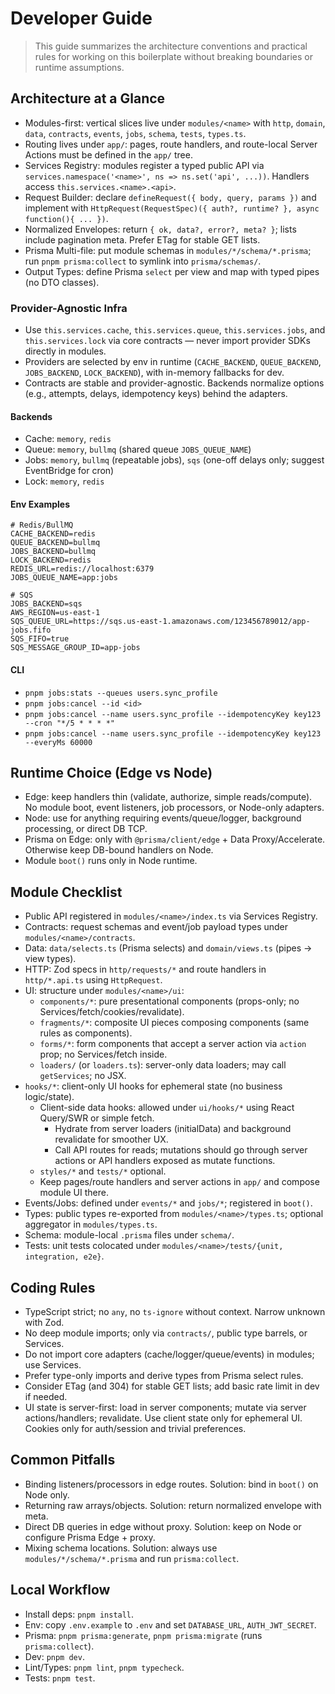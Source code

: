 # Developer Guide

> This guide summarizes the architecture conventions and practical rules for working on this boilerplate without breaking boundaries or runtime assumptions.

## Architecture at a Glance

- Modules-first: vertical slices live under `modules/<name>` with `http`, `domain`, `data`, `contracts`, `events`, `jobs`, `schema`, `tests`, `types.ts`.
- Routing lives under `app/`: pages, route handlers, and route-local Server Actions must be defined in the `app/` tree.
- Services Registry: modules register a typed public API via `services.namespace('<name>', ns => ns.set('api', ...))`. Handlers access `this.services.<name>.<api>`.
- Request Builder: declare `defineRequest({ body, query, params })` and implement with `HttpRequest(RequestSpec)({ auth?, runtime? }, async function(){ ... })`.
- Normalized Envelopes: return `{ ok, data?, error?, meta? }`; lists include pagination meta. Prefer ETag for stable GET lists.
- Prisma Multi-file: put module schemas in `modules/*/schema/*.prisma`; run `pnpm prisma:collect` to symlink into `prisma/schemas/`.
- Output Types: define Prisma `select` per view and map with typed pipes (no DTO classes).

### Provider-Agnostic Infra

- Use `this.services.cache`, `this.services.queue`, `this.services.jobs`, and `this.services.lock` via core contracts — never import provider SDKs directly in modules.
- Providers are selected by env in runtime (`CACHE_BACKEND`, `QUEUE_BACKEND`, `JOBS_BACKEND`, `LOCK_BACKEND`), with in-memory fallbacks for dev.
- Contracts are stable and provider-agnostic. Backends normalize options (e.g., attempts, delays, idempotency keys) behind the adapters.

#### Backends

- Cache: `memory`, `redis`
- Queue: `memory`, `bullmq` (shared queue `JOBS_QUEUE_NAME`)
- Jobs: `memory`, `bullmq` (repeatable jobs), `sqs` (one-off delays only; suggest EventBridge for cron)
- Lock: `memory`, `redis`

#### Env Examples

```
# Redis/BullMQ
CACHE_BACKEND=redis
QUEUE_BACKEND=bullmq
JOBS_BACKEND=bullmq
LOCK_BACKEND=redis
REDIS_URL=redis://localhost:6379
JOBS_QUEUE_NAME=app:jobs

# SQS
JOBS_BACKEND=sqs
AWS_REGION=us-east-1
SQS_QUEUE_URL=https://sqs.us-east-1.amazonaws.com/123456789012/app-jobs.fifo
SQS_FIFO=true
SQS_MESSAGE_GROUP_ID=app-jobs
```

#### CLI

- `pnpm jobs:stats --queues users.sync_profile`
- `pnpm jobs:cancel --id <id>`
- `pnpm jobs:cancel --name users.sync_profile --idempotencyKey key123 --cron "*/5 * * * *"`
- `pnpm jobs:cancel --name users.sync_profile --idempotencyKey key123 --everyMs 60000`

## Runtime Choice (Edge vs Node)

- Edge: keep handlers thin (validate, authorize, simple reads/compute). No module boot, event listeners, job processors, or Node-only adapters.
- Node: use for anything requiring events/queue/logger, background processing, or direct DB TCP.
- Prisma on Edge: only with `@prisma/client/edge` + Data Proxy/Accelerate. Otherwise keep DB-bound handlers on Node.
- Module `boot()` runs only in Node runtime.

## Module Checklist

- Public API registered in `modules/<name>/index.ts` via Services Registry.
- Contracts: request schemas and event/job payload types under `modules/<name>/contracts`.
- Data: `data/selects.ts` (Prisma selects) and `domain/views.ts` (pipes → view types).
- HTTP: Zod specs in `http/requests/*` and route handlers in `http/*.api.ts` using `HttpRequest`.
- UI: structure under `modules/<name>/ui`:
  - `components/*`: pure presentational components (props-only; no Services/fetch/cookies/revalidate).
  - `fragments/*`: composite UI pieces composing components (same rules as components).
  - `forms/*`: form components that accept a server action via `action` prop; no Services/fetch inside.
  - `loaders/` (or `loaders.ts`): server-only data loaders; may call `getServices`; no JSX.
- `hooks/*`: client-only UI hooks for ephemeral state (no business logic/state).
  - Client-side data hooks: allowed under `ui/hooks/*` using React Query/SWR or simple fetch.
    - Hydrate from server loaders (initialData) and background revalidate for smoother UX.
    - Call API routes for reads; mutations should go through server actions or API handlers exposed as mutate functions.
  - `styles/*` and `tests/*` optional.
  - Keep pages/route handlers and server actions in `app/` and compose module UI there.
- Events/Jobs: defined under `events/*` and `jobs/*`; registered in `boot()`.
- Types: public types re-exported from `modules/<name>/types.ts`; optional aggregator in `modules/types.ts`.
- Schema: module-local `.prisma` files under `schema/`.
- Tests: unit tests colocated under `modules/<name>/tests/{unit, integration, e2e}`.

## Coding Rules

- TypeScript strict; no `any`, no `ts-ignore` without context. Narrow unknown with Zod.
- No deep module imports; only via `contracts/`, public type barrels, or Services.
- Do not import core adapters (cache/logger/queue/events) in modules; use Services.
- Prefer type-only imports and derive types from Prisma select rules.
- Consider ETag (and 304) for stable GET lists; add basic rate limit in dev if needed.
- UI state is server-first: load in server components; mutate via server actions/handlers; revalidate. Use client state only for ephemeral UI. Cookies only for auth/session and trivial preferences.

## Common Pitfalls

- Binding listeners/processors in edge routes. Solution: bind in `boot()` on Node only.
- Returning raw arrays/objects. Solution: return normalized envelope with meta.
- Direct DB queries in edge without proxy. Solution: keep on Node or configure Prisma Edge + proxy.
- Mixing schema locations. Solution: always use `modules/*/schema/*.prisma` and run `prisma:collect`.

## Local Workflow

- Install deps: `pnpm install`.
- Env: copy `.env.example` to `.env` and set `DATABASE_URL`, `AUTH_JWT_SECRET`.
- Prisma: `pnpm prisma:generate`, `pnpm prisma:migrate` (runs `prisma:collect`).
- Dev: `pnpm dev`.
- Lint/Types: `pnpm lint`, `pnpm typecheck`.
- Tests: `pnpm test`.
